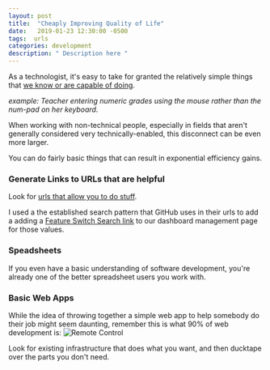 ```yaml
---
layout: post
title:  "Cheaply Improving Quality of Life"
date:   2019-01-23 12:30:00 -0500
tags:  urls
categories: development
description: " Description here "
---
```



As a technologist, it's easy to take for granted the relatively simple things that [we know or are capable of doing](https://youtu.be/vUN7yu7zvz8?t=21). 

*example: Teacher entering numeric grades using the mouse rather than the num-pad on her keyboard.* 

When working with non-technical people, especially in fields that aren't generally considered very technically-enabled, this disconnect can be even more larger. 

You can do fairly basic things that can result in exponential efficiency gains. 


### Generate Links to URLs that are helpful

Look for [urls that allow you to do stuff](http://alexpounds.com/blog/2018/12/29/four-cool-urls).  

I used a the established search pattern that GitHub uses in their urls to add a adding a [Feature Switch Search link](https://changelog.kinja.com/quickly-find-feature-switches-in-github-1821016295) to our dashboard management page for those values. 
<!-- https://github.com/gawkermedia/kinja-mantle/pull/12842 -->

### Speadsheets 
If you even have a basic understanding of software development, you're already one of the better spreadsheet users you work with. 


### Basic Web Apps 
While the idea of throwing together a simple web app to help somebody do their job might seem daunting, remember this is what 90% of web development is: 
![Remote Control](https://www.netmums.com/prismic-images/076d2bfc2937415edf32bad2b7476a038e926ea3_grandma-friendly-remote-control.jpg)

Look for existing infrastructure that does what you want, and then ducktape over the parts you don't need. 




[1]: https://www.netmums.com/prismic-images/076d2bfc2937415edf32bad2b7476a038e926ea3_grandma-friendly-remote-control.jpg
